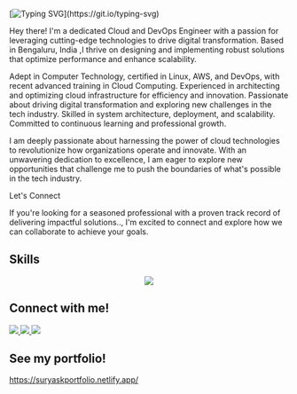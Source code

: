 [![Typing SVG](https://readme-typing-svg.herokuapp.com?font=Fira+Code&pause=1000&color=E9F7E7&random=false&width=435&lines=Hey+i+am+Surya!)](https://git.io/typing-svg)

Hey there! I'm a dedicated Cloud and DevOps Engineer with a passion for leveraging cutting-edge technologies to drive digital transformation. Based in Bengaluru, India ,I thrive on designing and implementing robust solutions that optimize performance and enhance scalability.

Adept in Computer Technology, certified in Linux, AWS, and DevOps, with recent advanced training in Cloud Computing. Experienced in architecting and optimizing cloud infrastructure for efficiency and innovation. Passionate about driving digital transformation and exploring new challenges in the tech industry. Skilled in system architecture, deployment, and scalability. Committed to continuous learning and professional growth. 

I am deeply passionate about harnessing the power of cloud technologies to revolutionize how organizations operate and innovate. With an unwavering dedication to excellence, I am eager to explore new opportunities that challenge me to push the boundaries of what's possible in the tech industry.

Let's Connect

If you're looking for a seasoned professional with a proven track record of delivering impactful solutions.., I'm excited to connect and explore how we can collaborate to achieve your goals.

## Skills


<p align="center">
  <a href="https://skillicons.dev">
    <img src="https://skillicons.dev/icons?i=linux,aws,maven,docker,jenkins,kubernetes,ansible,terraform,html,css,python,git,bash,github&perline=13" />
  </a>
</p>



## Connect with me!
<p > 
 <a href="https://www.linkedin.com/in/suryakumar11">
    <img src="https://skillicons.dev/icons?i=linkedin" />
  </a>
 
  <a href="https://www.instagram.com/_s_urya_sk_/">
   <img src="https://skillicons.dev/icons?i=instagram" />
  </a> 

  <a href="https://suryask4530@gmail.com">
   <img src="https://skillicons.dev/icons?i=gmail" />
  </a> 
</p>

## See my portfolio!
https://suryaskportfolio.netlify.app/






